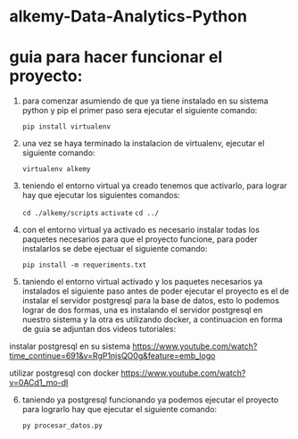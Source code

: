 # alkemy-Data-Analytics-Python


# guia para hacer funcionar el proyecto:

1. para comenzar asumiendo de que ya tiene instalado en su sistema python y pip el primer paso sera ejecutar el siguiente comando:
 
    ``pip install virtualenv``

2. una vez se haya terminado la instalacion de virtualenv, ejecutar el siguiente comando: 
 
    ``virtualenv alkemy``

3. teniendo el entorno virtual ya creado tenemos que activarlo, para lograr hay que ejecutar los siguientes comandos:
 
 
    ``cd ./alkemy/scripts``
    ``activate``
    ``cd ../``

    
4. con el entorno virtual ya activado es necesario instalar todas los paquetes necesarios para que el proyecto funcione, para poder instalarlos se debe ejectuar el siguiente comando:
  
   ``pip install -m requeriments.txt``
    
5. taniendo el entorno virtual activado y los paquetes necesarios ya instalados el siguiente paso antes de poder ejecutar el proyecto es el de instalar el servidor postgresql para la base de datos, esto lo podemos lograr de dos formas, una es instalando el servidor postgresql en nuestro sistema y la otra es utilizando docker, a continuacion en forma de guia se adjuntan dos videos tutoriales: 
    
 instalar postgresql en su sistema
   https://www.youtube.com/watch?time_continue=691&v=RgP1njsQO0g&feature=emb_logo

 utilizar postgresql con docker 
  https://www.youtube.com/watch?v=0ACd1_mo-dI
  
6. taniendo ya postgresql funcionando ya podemos ejecutar el proyecto para lograrlo hay que ejecutar el siguiente comando:

   ``py procesar_datos.py``
  
  
